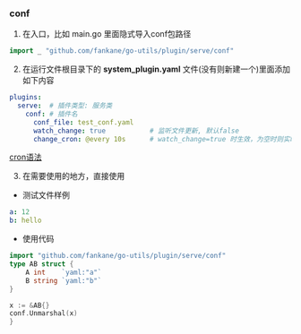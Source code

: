 ### conf
1. 在入口，比如 main.go 里面隐式导入conf包路径
```go 
import _ "github.com/fankane/go-utils/plugin/serve/conf"
```

2. 在运行文件根目录下的 **system_plugin.yaml** 文件(没有则新建一个)里面添加如下内容
```yaml
plugins:
  serve:  # 插件类型: 服务类
    conf: # 插件名
      conf_file: test_conf.yaml
      watch_change: true           # 监听文件更新, 默认false
      change_cron: @every 10s      # watch_change=true 时生效，为空时则实时更新
```
[cron语法](../../../utime/README.md)

3. 在需要使用的地方，直接使用
- 测试文件样例
```yaml
a: 12
b: hello
```
- 使用代码
```go
import "github.com/fankane/go-utils/plugin/serve/conf"
type AB struct {
    A int    `yaml:"a"`
    B string `yaml:"b"`
}

x := &AB{}
conf.Unmarshal(x)
}
```



